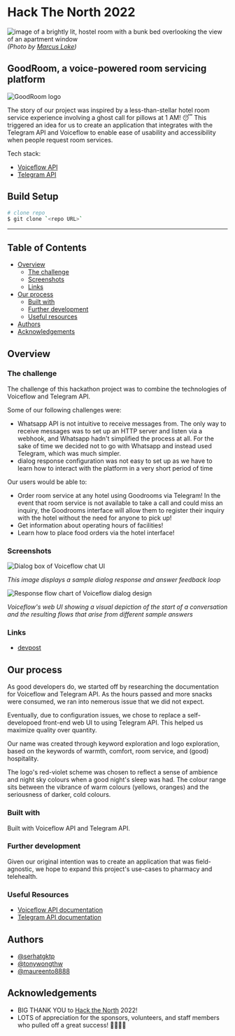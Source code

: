 # Hack The North 2022

![image of a brightly lit, hostel room with a bunk bed overlooking the view of an apartment window](/marcus-loke-WQJvWU_HZFo-unsplash.jpg) _(Photo by [Marcus Loke](https://unsplash.com/@marcusloke?utm_source=unsplash&utm_medium=referral&utm_content=creditCopyText))_

## GoodRoom, a voice-powered room servicing platform

![GoodRoom logo](/logo.png)

The story of our project was inspired by a less-than-stellar hotel room service experience involving a ghost call for pillows at 1 AM! 😴 This triggered an idea for us to create an application that integrates with the Telegram API and Voiceflow to enable ease of usability and accessibility when people request room services.

Tech stack:

- [Voiceflow API](https://www.voiceflow.com)
- [Telegram API](https://core.telegram.org)

## Build Setup

```bash
# clone repo
$ git clone `<repo URL>`
```

---

## Table of Contents

- [Overview](#overview)
  - [The challenge](#the-challenge)
  - [Screenshots](#screenshots)
  - [Links](#links)
- [Our process](#our-process)
  - [Built with](#built-with)
  - [Further development](#further-development)
  - [Useful resources](#useful-resources)
- [Authors](#authors)
- [Acknowledgements](#acknowledgements)

## Overview

### The challenge

The challenge of this hackathon project was to combine the technologies of Voiceflow and Telegram API.

Some of our following challenges were:

- Whatsapp API is not intuitive to receive messages from. The only way to receive messages was to set up an HTTP server and listen via a webhook, and Whatsapp hadn't simplified the process at all. For the sake of time we decided not to go with Whatsapp and instead used Telegram, which was much simpler.
- dialog response configuration was not easy to set up as we have to learn how to interact with the platform in a very short period of time

Our users would be able to:

- Order room service at any hotel using Goodrooms via Telegram! In the event that room service is not available to take a call and could miss an inquiry, the Goodrooms interface will allow them to register their inquiry with the hotel without the need for anyone to pick up!
- Get information about operating hours of facilities!
- Learn how to place food orders via the hotel interface!

### Screenshots

![Dialog box of Voiceflow chat UI](/dialog-box.png)

_This image displays a sample dialog response and answer feedback loop_

![Response flow chart of Voiceflow dialog design](/response-flow.png)

_Voiceflow\'s web UI showing a visual depiction of the start of a conversation and the resulting flows that arise from different sample answers_

### Links

- [devpost](#)

## Our process

As good developers do, we started off by researching the documentation for Voiceflow and Telegram API. As the hours passed and more snacks were consumed, we ran into nemerous issue that we did not expect.

Eventually, due to configuration issues, we chose to replace a self-developoed front-end web UI to using Telegram API. This helped us maximize quality over quantity.

Our name was created through keyword exploration and logo exploration, based on the keywords of warmth, comfort, room service, and (good) hospitality.

The logo\'s red-violet scheme was chosen to reflect a sense of ambience and night sky colours when a good night\'s sleep was had. The colour range sits between the vibrance of warm colours (yellows, oranges) and the seriousness of darker, cold colours.

### Built with

Built with Voiceflow API and Telegram API.

### Further development

Given our original intention was to create an application that was field-agnostic, we hope to expand this project\'s use-cases to pharmacy and telehealth.

### Useful Resources

- [Voiceflow API documentation](https://www.voiceflow.com/docs)
- [Telegram API documentation](https://core.telegram.org)

## Authors

- [@serhatgktp](https://github.com/serhatgktp)
- [@tonywongthw](https://github.com/tonywongthw)
- [@maureento8888](https://github.com/maureento8888)

## Acknowledgements

- BIG THANK YOU to [Hack the North](https://hackthenorth.com) 2022!
- LOTS of appreciation for the sponsors, volunteers, and staff members who pulled off a great success! 🎉🧑🏻‍💻
